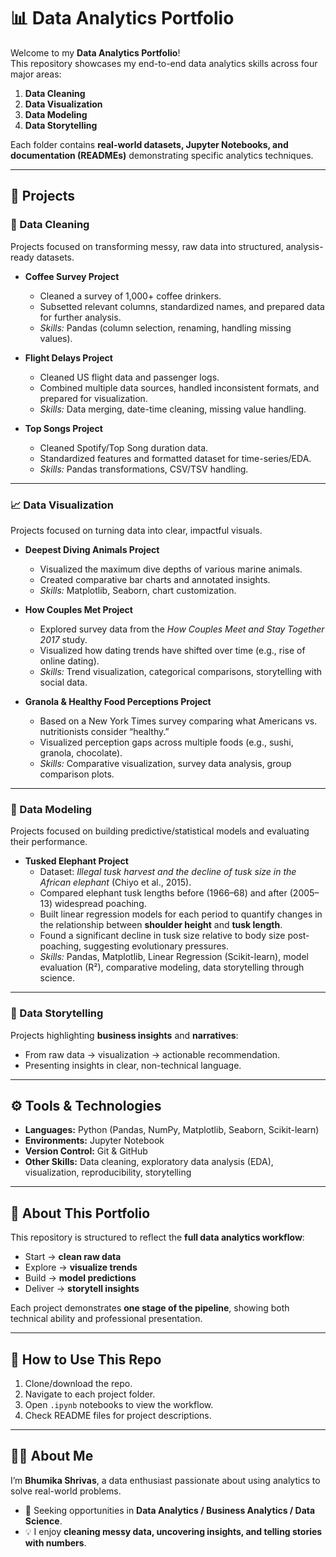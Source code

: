 # 📊 Data Analytics Portfolio  

Welcome to my **Data Analytics Portfolio**!  
This repository showcases my end-to-end data analytics skills across four major areas:  

1. **Data Cleaning**  
2. **Data Visualization**  
3. **Data Modeling**  
4. **Data Storytelling**  

Each folder contains **real-world datasets, Jupyter Notebooks, and documentation (READMEs)** demonstrating specific analytics techniques.  

---

## 🔹 Projects  

### 🧹 Data Cleaning  
Projects focused on transforming messy, raw data into structured, analysis-ready datasets.  

- **Coffee Survey Project**  
  - Cleaned a survey of 1,000+ coffee drinkers.  
  - Subsetted relevant columns, standardized names, and prepared data for further analysis.  
  - *Skills:* Pandas (column selection, renaming, handling missing values).  

- **Flight Delays Project**  
  - Cleaned US flight data and passenger logs.  
  - Combined multiple data sources, handled inconsistent formats, and prepared for visualization.  
  - *Skills:* Data merging, date-time cleaning, missing value handling.  

- **Top Songs Project**  
  - Cleaned Spotify/Top Song duration data.  
  - Standardized features and formatted dataset for time-series/EDA.  
  - *Skills:* Pandas transformations, CSV/TSV handling.  

---

### 📈 Data Visualization  
Projects focused on turning data into clear, impactful visuals.  

- **Deepest Diving Animals Project**  
  - Visualized the maximum dive depths of various marine animals.  
  - Created comparative bar charts and annotated insights.  
  - *Skills:* Matplotlib, Seaborn, chart customization.

- **How Couples Met Project**  
  - Explored survey data from the *How Couples Meet and Stay Together 2017* study.  
  - Visualized how dating trends have shifted over time (e.g., rise of online dating).  
  - *Skills:* Trend visualization, categorical comparisons, storytelling with social data.  

- **Granola & Healthy Food Perceptions Project**  
  - Based on a New York Times survey comparing what Americans vs. nutritionists consider “healthy.”  
  - Visualized perception gaps across multiple foods (e.g., sushi, granola, chocolate).  
  - *Skills:* Comparative visualization, survey data analysis, group comparison plots.  

---

### 🤖 Data Modeling  
Projects focused on building predictive/statistical models and evaluating their performance.  

- **Tusked Elephant Project**  
  - Dataset: *Illegal tusk harvest and the decline of tusk size in the African elephant* (Chiyo et al., 2015).  
  - Compared elephant tusk lengths before (1966–68) and after (2005–13) widespread poaching.  
  - Built linear regression models for each period to quantify changes in the relationship between **shoulder height** and **tusk length**.  
  - Found a significant decline in tusk size relative to body size post-poaching, suggesting evolutionary pressures.  
  - *Skills:* Pandas, Matplotlib, Linear Regression (Scikit-learn), model evaluation (R²), comparative modeling, data storytelling through science.   

---

### 📝 Data Storytelling   
Projects highlighting **business insights** and **narratives**:  
- From raw data → visualization → actionable recommendation.  
- Presenting insights in clear, non-technical language.  

---

## ⚙️ Tools & Technologies  
- **Languages:** Python (Pandas, NumPy, Matplotlib, Seaborn, Scikit-learn)  
- **Environments:** Jupyter Notebook  
- **Version Control:** Git & GitHub  
- **Other Skills:** Data cleaning, exploratory data analysis (EDA), visualization, reproducibility, storytelling  

---

## 🚀 About This Portfolio  
This repository is structured to reflect the **full data analytics workflow**:  
- Start → **clean raw data**  
- Explore → **visualize trends**  
- Build → **model predictions**  
- Deliver → **storytell insights**  

Each project demonstrates **one stage of the pipeline**, showing both technical ability and professional presentation.  

---

## 📌 How to Use This Repo  
1. Clone/download the repo.  
2. Navigate to each project folder.  
3. Open `.ipynb` notebooks to view the workflow.  
4. Check README files for project descriptions.  

---

## 👩‍💻 About Me  
I’m **Bhumika Shrivas**, a data enthusiast passionate about using analytics to solve real-world problems.  
- 🎯 Seeking opportunities in **Data Analytics / Business Analytics / Data Science**.  
- 💡 I enjoy **cleaning messy data, uncovering insights, and telling stories with numbers**.  
